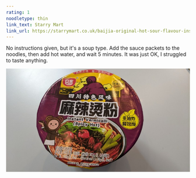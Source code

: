 ```yaml
---
rating: 1
noodletype: thin
link_text: Starry Mart
link_url: https://starrymart.co.uk/baijia-original-hot-sour-flavour-instant-vermicelli-bowl-noodle-105g.html
---
```


No instructions given, but it's a soup type. 
Add the sauce packets to the noodles, then add hot water, and  wait 5 minutes. 
It was just OK, I struggled to taste anything. 


![Baijia Instant Sweet Potato Vermicelli Hot Spicy Flavour](images/002.jpg)